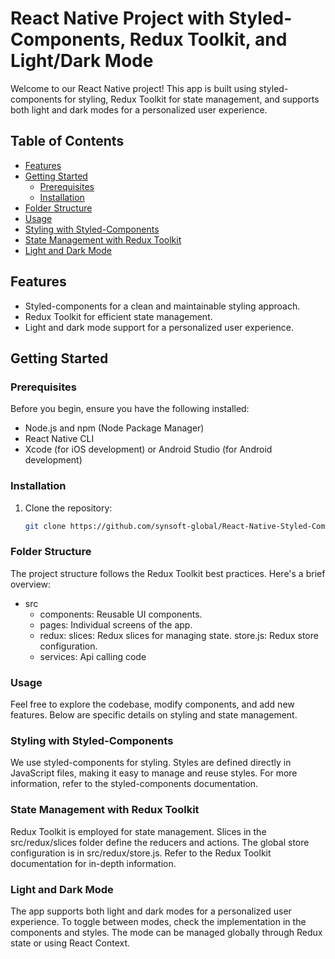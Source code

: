 # React Native Project with Styled-Components, Redux Toolkit, and Light/Dark Mode

Welcome to our React Native project! This app is built using styled-components for styling, Redux Toolkit for state management, and supports both light and dark modes for a personalized user experience.

## Table of Contents

- [Features](#features)
- [Getting Started](#getting-started)
  - [Prerequisites](#prerequisites)
  - [Installation](#installation)
- [Folder Structure](#folder-structure)
- [Usage](#usage)
- [Styling with Styled-Components](#styling-with-styled-components)
- [State Management with Redux Toolkit](#state-management-with-redux-toolkit)
- [Light and Dark Mode](#light-and-dark-mode)

## Features

- Styled-components for a clean and maintainable styling approach.
- Redux Toolkit for efficient state management.
- Light and dark mode support for a personalized user experience.

## Getting Started

### Prerequisites

Before you begin, ensure you have the following installed:

- Node.js and npm (Node Package Manager)
- React Native CLI
- Xcode (for iOS development) or Android Studio (for Android development)

### Installation

1. Clone the repository:

   ```bash
   git clone https://github.com/synsoft-global/React-Native-Styled-Component.git


### Folder Structure
The project structure follows the Redux Toolkit best practices. Here's a brief overview:

- src
   - components: Reusable UI components.
   - pages: Individual screens of the app.
   - redux: 
      slices: Redux slices for managing state.
      store.js: Redux store configuration.
   - services: Api calling code   

### Usage
Feel free to explore the codebase, modify components, and add new features. Below are specific details on styling and state management.

### Styling with Styled-Components
We use styled-components for styling. Styles are defined directly in JavaScript files, making it easy to manage and reuse styles. For more information, refer to the styled-components documentation.

### State Management with Redux Toolkit
Redux Toolkit is employed for state management. Slices in the src/redux/slices folder define the reducers and actions. The global store configuration is in src/redux/store.js. Refer to the Redux Toolkit documentation for in-depth information.

### Light and Dark Mode
The app supports both light and dark modes for a personalized user experience. To toggle between modes, check the implementation in the components and styles. The mode can be managed globally through Redux state or using React Context.